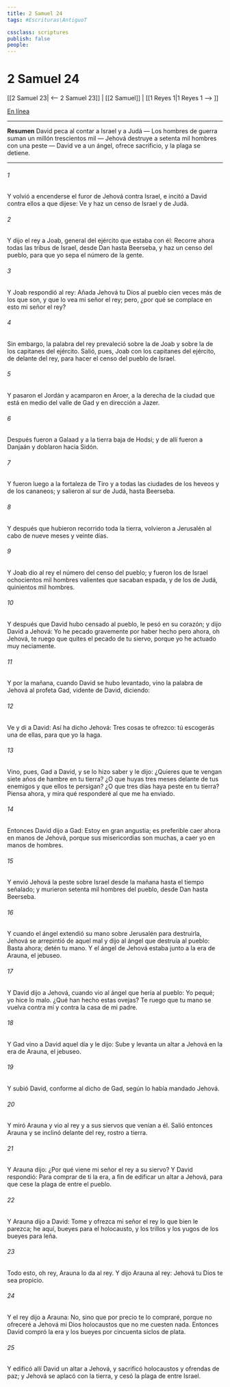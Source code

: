 ```yaml
---
title: 2 Samuel 24
tags: #Escrituras\AntiguoT

cssclass: scriptures
publish: false
people:
---
```


# 2 Samuel 24
[[2 Samuel 23| <-- 2 Samuel 23]] | [[2 Samuel]] | [[1 Reyes 1|1 Reyes 1 --> ]]

[En línea](https://churchofjesuschrist.org/study/scriptures/ot/2-sam/24?lang=spa)

---
__Resumen__
David peca al contar a Israel y a Judá — Los hombres de guerra suman un millón trescientos mil — Jehová destruye a setenta mil hombres con una peste — David ve a un ángel, ofrece sacrificio, y la plaga se detiene.

---
###### 1 
Y volvió a encenderse el furor de Jehová contra Israel, e incitó a David contra ellos a que dijese: Ve y haz un censo de Israel y de Judá.

###### 2 
Y dijo el rey a Joab, general del ejército que estaba con él: Recorre ahora todas las tribus de Israel, desde Dan hasta Beerseba, y haz un censo del pueblo, para que yo sepa el número de la gente.

###### 3 
Y Joab respondió al rey: Añada Jehová tu Dios al pueblo cien veces más de los que son, y que lo vea mi señor el rey; pero, ¿por qué se complace en esto mi señor el rey?

###### 4 
Sin embargo, la palabra del rey prevaleció sobre la de Joab y sobre la de los capitanes del ejército. Salió, pues, Joab con los capitanes del ejército, de delante del rey, para hacer el censo del pueblo de Israel.

###### 5 
Y pasaron el Jordán y acamparon en Aroer, a la derecha de la ciudad que está en medio del valle de Gad y en dirección a Jazer.

###### 6 
Después fueron a Galaad y a la tierra baja de Hodsi; y de allí fueron a Danjaán y doblaron hacia Sidón.

###### 7 
Y fueron luego a la fortaleza de Tiro y a todas las ciudades de los heveos y de los cananeos; y salieron al sur de Judá, hasta Beerseba.

###### 8 
Y después que hubieron recorrido toda la tierra, volvieron a Jerusalén al cabo de nueve meses y veinte días.

###### 9 
Y Joab dio al rey el número del censo del pueblo; y fueron los de Israel ochocientos mil hombres valientes que sacaban espada, y de los de Judá, quinientos mil hombres.

###### 10 
Y después que David hubo censado al pueblo, le pesó en su corazón; y dijo David a Jehová: Yo he pecado gravemente por haber hecho  pero ahora, oh Jehová, te ruego que quites el pecado de tu siervo, porque yo he actuado muy neciamente.

###### 11 
Y por la mañana, cuando David se hubo levantado, vino la palabra de Jehová al profeta Gad, vidente de David, diciendo:

###### 12 
Ve y di a David: Así ha dicho Jehová: Tres cosas te ofrezco: tú escogerás una de ellas, para que yo la haga.

###### 13 
Vino, pues, Gad a David, y se lo hizo saber y le dijo: ¿Quieres que te vengan siete años de hambre en tu tierra? ¿O que huyas tres meses delante de tus enemigos y que ellos te persigan? ¿O que tres días haya peste en tu tierra? Piensa ahora, y mira qué responderé al que me ha enviado.

###### 14 
Entonces David dijo a Gad: Estoy en gran angustia; es preferible caer ahora en manos de Jehová, porque sus misericordias son muchas, a caer yo en manos de hombres.

###### 15 
Y envió Jehová la peste sobre Israel desde la mañana hasta el tiempo señalado; y murieron setenta mil hombres del pueblo, desde Dan hasta Beerseba.

###### 16 
Y cuando el ángel extendió su mano sobre Jerusalén para destruirla, Jehová se arrepintió de aquel mal y dijo al ángel que destruía al pueblo: Basta ahora; detén tu mano. Y el ángel de Jehová estaba junto a la era de Arauna, el jebuseo.

###### 17 
Y David dijo a Jehová, cuando vio al ángel que hería al pueblo: Yo pequé; yo hice lo malo. ¿Qué han hecho estas ovejas? Te ruego que tu mano se vuelva contra mí y contra la casa de mi padre.

###### 18 
Y Gad vino a David aquel día y le dijo: Sube y levanta un altar a Jehová en la era de Arauna, el jebuseo.

###### 19 
Y subió David, conforme al dicho de Gad, según lo había mandado Jehová.

###### 20 
Y miró Arauna y vio al rey y a sus siervos que venían a él. Salió entonces Arauna y se inclinó delante del rey, rostro a tierra.

###### 21 
Y Arauna dijo: ¿Por qué viene mi señor el rey a su siervo? Y David respondió: Para comprar de ti la era, a fin de edificar un altar a Jehová, para que cese la plaga de entre el pueblo.

###### 22 
Y Arauna dijo a David: Tome y ofrezca mi señor el rey lo que bien le parezca; he aquí, bueyes para el holocausto, y los trillos y los yugos de los bueyes para leña.

###### 23 
Todo esto, oh rey, Arauna lo da al rey. Y dijo Arauna al rey: Jehová tu Dios te sea propicio.

###### 24 
Y el rey dijo a Arauna: No, sino que por precio te lo compraré, porque no ofreceré a Jehová mi Dios holocaustos que no me cuesten nada. Entonces David compró la era y los bueyes por cincuenta siclos de plata.

###### 25 
Y edificó allí David un altar a Jehová, y sacrificó holocaustos y ofrendas de paz; y Jehová se aplacó con la tierra, y cesó la plaga de entre Israel.

